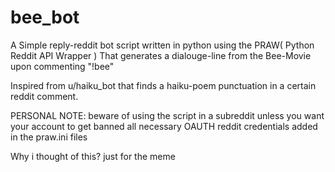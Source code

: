 # bee_bot

A Simple reply-reddit bot script written in python using the PRAW( Python Reddit API Wrapper ) 
That generates a dialouge-line from the Bee-Movie upon commenting "!bee" 

Inspired from u/haiku_bot that finds a haiku-poem punctuation in a certain reddit comment.

PERSONAL NOTE: beware of using the script in a subreddit unless you want your account to get banned
               all necessary OAUTH reddit credentials added in the praw.ini files 

Why i thought of this? just for the meme 
